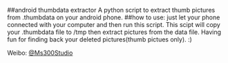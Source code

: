 ##android thumbdata extractor
A python script to extract thumb pictures from .thumbdata on your android phone.
##how to use:
just let your phone connected with your computer and then run this script.
This scipt will copy your .thumbdata file to /tmp
then extract pictures from the data file.
Having fun for finding back your deleted pictures(thumb pictues only). :)

Weibo: [@Ms300Studio](http://weibo.com/u/1978470625)
